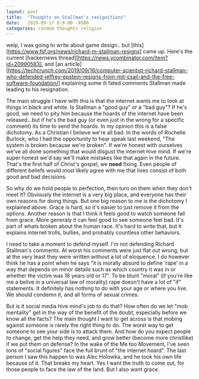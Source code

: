 ```yaml
---
layout: post
title:  "Thoughts on Stallman's resignitions"
date:   2019-09-17 8:0:00 -0500
categories: random thoughts religion
---
```


welp, I was going to write about game design.. but [this][https://www.fsf.org/news/richard-m-stallman-resigns] came up. Here's the current [hackernews thread][https://news.ycombinator.com/item?id=20990583], and [an article][https://techcrunch.com/2019/09/16/computer-scientist-richard-stallman-who-defended-jeffrey-epstein-resigns-from-mit-csail-and-the-free-software-foundation/] explaining some ill fated comments Stallman made leading to his resignation.

The main struggle I have with this is that the internet wants me to look at things in black and white. Is Stallman a "good guy" or a "bad guy"? If he's good, we need to pity him because the hoards of the internet have been released...but if he's the bad guy (or even just in the wrong for a specific comment) its time to send the hoards. In my opinion this is a false dichotomy. As a Christian I believe we're all bad. In the words of Rochelle Burlock, who I had the opportunity to hear speak last weekend, "The system is broken because we're broken". If we're honest with ourselves we've all done something that would disgust the internet hive mind. If we're super honest we'd say we'll make mistakes like that again in the future. That's the first half of Christ's gospel, we __need__ fixing. Even people of different beliefs would most likely agree with me that lives consist of both good and bad decisions.

So why do we hold people to perfection, then turn on them when they don't meet it? Obviously the internet is a very big place, and everyone has their own reasons for doing things. But one big reason to me is the dichotomy I explained above. Grace is hard, so it's easier to just remove it from the options. Another reason is that I think it feels good to watch someone fall from grace. More generaly it can feel good to see someone feel bad. It's part of whats broken about the human race. It's hard to write that, but it explains internet trolls, bullies, and probably countless other behaviors.

I need to take a moment to defend myself. I'm not defending Richard Stallman's comments. At worst his comments were just flat out wrong, but at the very least they were written without a lot of eloquence. I do however think he has a point when he says “it is morally absurd to define ‘rape’ in a way that depends on minor details such as which country it was in or whether the victim was 18 years old or 17”. To be blunt "moral" (if you're like me a belive in a universal law of morality) rape doesn't have a lot of "if" statements. It definitely has nothing to do with your age or where you live. We should condemn it, and all forms of sexual crimes.

But is it social media hive mind's job to do that? How often do we let "mob mentality" get in the way of the benefit of the doubt, especially before we know all the facts? The main thought I want to get across is that mobing against someone is rarely the right thing to do. The worst way to get someone to see your side is to attack them. And how do you expect people to change, get the help they need, and grow better (become more christlike) if we put them on defense? In the wake of the Me too Movement, I've seen tons of "social figures" face the full brunt of "the internet hoard". The last person I saw this happen to was Alec Holowka, and he took his own life because of it. That breaks my heart. Yes I want the truth to come out, for those people to face the law of the land. But I also want grace.
